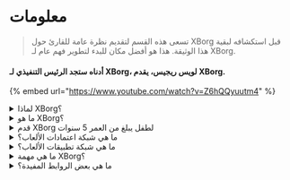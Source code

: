 # معلومات

> تسعى هذه القسم لتقديم نظرة عامة للقارئ حول XBorg قبل استكشافه لبقية هذا الوثيقة. هذا هو أفضل مكان للبدء لتطوير فهم عام لـ XBorg.



#### أدناه ستجد الرئيس التنفيذي لـ XBorg، لويس ريجيس، يقدم XBorg.

{% embed url="https://www.youtube.com/watch?v=Z6hQQyuutm4" %}

<details>

<summary>لماذا XBorg؟</summary>

في المجتمع الحالي، حيث يصبح الوقت الفراغي أكثر وفرة، يقضي اللاعبون ساعات لا تحصى في عوالم الألعاب. ومع ذلك، يتم تقدير البيانات التي تنشأ من هذه التجارب بشكل غير كاف ومتفرقة عبر العديد من الألعاب. يدرك XBorg قيمة وقت اللاعبين ويسعى لجعل بياناتهم ذات مغزى وقيمة.

تتعقد مشكلة تجزئة بيانات اللاعبين بحقيقة أن اللاعبين لا يتم مكافأتهم دائمًا على مساهماتهم في نجاح اللعبة. على الرغم من أنهم جزء لا يتجزأ من نظام الألعاب، فإن اللاعبين غالبًا ما يفشلون في إدراك أي قيمة تولدها لعبهم. هذه المشكلة الكبيرة تؤثر على العديد من اللاعبين وتستدعي حلاً.

</details>

<details>

<summary>ما هو XBorg؟</summary>

XBorg يقوم بثورة في صناعة الألعاب من خلال تمكين اللاعبين من إنشاء هويتهم الرقمية للألعاب من خلال شبكة اعتمادات. إنه يمهد الطريق لجيل جديد من تطبيقات الألعاب المحسنة وحالات الاستخدام.

مع إمكانية جذب عشرات الملايين من اللاعبين إلى نظام Web3، فإن XBorg مستعدة لتحويل مستقبل الألعاب كما نعرفها.

يدعم XBorg أفضل العلامات التجارية والمستثمرين في Web3 ويضم أكثر اللاعبين تنافسية في ألعاب Web3.

</details>

<details>

<summary>قدم XBorg لطفل يبلغ من العمر 5 سنوات</summary>

مرحبًا يا صغيري! هل لعبت أي ألعاب على جهازك اللوحي أو هاتفك؟ حسنًا، هناك شيء جديد ورائع يسمى XBorg والذي سيجعل تجربتك في الألعاب أكثر متعة!

XBorg هو أداة خاصة تساعدك على إنشاء شخصيتك الرقمية الخاصة التي يمكنك استخدامها للعب الألعاب. إنها مثل صنع بطل خارق خاص بك!

وأفضل جزء هو أن بطلك الخارق يمنحك قوى خارقة في تطبيقات الألعاب الأخرى الرائعة أيضًا. إنها مثل إعطاء قوى خارقة لكل لاعب على وجه الكوكب.

XBorg يحظى بدعم بعض الأشخاص المهمين والذكاء الذين يعتقدون أنه سيغير طريقة لعبنا الألعاب في المستقبل. لذا استعد، لأن XBorg سيكون أمرًا كبيرًا حقًا!

</details>

<details>

<summary>ما هي شبكة اعتمادات الألعاب؟</summary>

شبكة اعتمادات الألعاب هي مثل مركز بيانات الألعاب الشخصي لكل لاعب. إنها تجمع جميع اعتمادات الألعاب الخاصة بهم من الألعاب والتطبيقات المختلفة في هوية واحدة، مثل أدائهم في لعبة، والمجتمعات الألعاب التي ينتمون إليها، وعدد البطولات التي فازوا بها. إنها الهوية الرقمية للاعبين.

يتتبع نظامنا ثلاثة أنواع من بيانات المستخدم:

1. المشاركة في الرياضات الإلكترونية
2. أداء الألعاب
3. النشاط الاجتماعي / الجماهيري

نجمع هذه البيانات من منصات شهيرة مثل Steam و FaceIt و Riot Games و Twitter و Discord ومصادر سلسلة الكتل.

من الناحية التقنية، تستخدم شبكة اعتمادات الألعاب الرموز المرتبطة بالروح (NFTs غير القابلة للتحويل) لتخزين بياناتهم بأمان. يضمن مجمع البيانات المتقدم لدينا، XBorg، أن اللاعبين يمتلكون بياناتهم بالكامل.

شبكة اعتمادات الألعاب هي الكتلة الأساسية التي تسمح بإنشاء تطبيقات ألعاب محسنة وألعاب متصلة بهوية اللاعبين.

لذا، تخيل بروتوكول Lens للألعاب.

</details>

<details>

<summary>ما هي شبكة تطبيقات الألعاب؟</summary>

شبكة تطبيقات الألعاب هي مجموعة من تطبيقات الألعاب التي تستخدم هوية اللاعب الرقمية. يمكن استخدام شبكة اعتماداتنا لإنشاء تطبيقات ألعاب متقدمة أكثر، مثل منصة البطولات التي تطابق اللاعبين بناءً على تاريخهم، أو منصة إطلاق GameFi soulbound، أو تطبيق مواعدة الألعاب التي تطابق اللاعبين بناءً على اعتماداتهم. يمكن للعلامات التجارية أيضًا استخدام هذه الشبكة لاستقطاب المستخدمين بناءً على بيانات اللاعب. تقدم شبكة تطبيقات الألعاب إمكانيات لا حصر لها لتجربة ألعاب شخصية وممتعة أكثر.

نحن نعتزم استخدام شبكة الاعتمادات بدون إذن بحيث يمكن لأي مطورين بناء تطبيقات جديدة رائعة :)

</details>

<details>

<summary>ما هي مهمة XBorg؟</summary>

مهمتنا في XBorg هي تمكين اللاعبين على مستوى العالم من خلال توفير فرص الملكية والحوكمة وتجارب المستخدم الفائقة. نحن نؤمن بقوة بأن مستقبل الألعاب يكمن في أيدي اللاعبين، ونحن ملتزمون بأن نكون المنصة التي يمكن لهم من خلالها إنشاء وامتلاك حالات استخدام جديدة لصناعة الألعاب.

في XBorg، نعطي أولوية لاحتياجات لاعبينا ونسعى لإنشاء بيئة تعزز التعاون والحوكمة المفتوحة واللامركزية والابتكار. هدفنا هو بناء مجتمع عالمي من اللاعبين الذين يمكنهم أن يتولوا تجاربهم في الألعاب، ويخلقوا تطبيقاتهم، ويساهموا في نمو الصناعة.

نحن ملتزمون بتحقيق ذلك من خلال العمل عن كثب مع لاعبينا لإنشاء عالم أفضل للاعبي الألعاب في كل مكان.

</details>

<details>

<summary>ما هي بعض الروابط المفيدة؟</summary>

* [**الموقع الإلكتروني**](https://www.xborg.com)
* [**تويتر**](https://twitter.com/xborg\_official)
* [**ديسكورد**](https://discord.com/invite/xborg)
* [**يوتيوب**](https://www.youtube.com/@xborgofficial)
* [**تويتش**](https://www.twitch.tv/xborgofficial)
* [**ميديوم**](https://medium.com/xborg-official)
* [**عرض البيتش**](https://docsend.com/view/5dwn74pn6izud3vb)
* [**تطبيق**](http://gaming.xborg.com/)
* [**منصة الإطلاق**](https://launchpad.xborg.com/)

تم نشر النسخة الأولى من الورقة البيضاء في يوليو 2022 ولكنها تحت المراجعة الآن وسيتم إعادة نشرها حوالي الربع الثاني من عام 2023.

</details>
